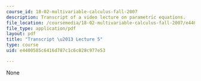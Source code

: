 ```yaml
---
course_id: 18-02-multivariable-calculus-fall-2007
description: Transcript of a video lecture on parametric equations.
file_location: /coursemedia/18-02-multivariable-calculus-fall-2007/e4400585c6416d787c1c6c028c977e53_18_022007L05.pdf
file_type: application/pdf
layout: pdf
title: "Transcript \u2013 Lecture 5"
type: course
uid: e4400585c6416d787c1c6c028c977e53

---
```

None